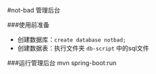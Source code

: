 #not-bad 管理后台


###使用前准备
* 创建数据库：`create database notbad;`
* 创建数据表：执行文件夹 `db-script` 中的sql文件

###运行管理后台
mvn spring-boot:run